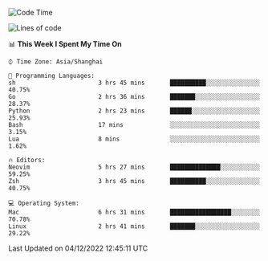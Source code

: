 <!--START_SECTION:waka-->
![Code Time](http://img.shields.io/badge/Code%20Time-1%2C036%20hrs%203%20mins-blue)

![Lines of code](https://img.shields.io/badge/From%20Hello%20World%20I%27ve%20Written-24%20Thousand%20lines%20of%20code-blue)

📊 **This Week I Spent My Time On** 

```text
⌚︎ Time Zone: Asia/Shanghai

💬 Programming Languages: 
sh                       3 hrs 45 mins       ██████████░░░░░░░░░░░░░░░   40.75% 
Go                       2 hrs 36 mins       ███████░░░░░░░░░░░░░░░░░░   28.37% 
Python                   2 hrs 23 mins       ██████░░░░░░░░░░░░░░░░░░░   25.93% 
Bash                     17 mins             ░░░░░░░░░░░░░░░░░░░░░░░░░   3.15% 
Lua                      8 mins              ░░░░░░░░░░░░░░░░░░░░░░░░░   1.62%

🔥 Editors: 
Neovim                   5 hrs 27 mins       ██████████████░░░░░░░░░░░   59.25% 
Zsh                      3 hrs 45 mins       ██████████░░░░░░░░░░░░░░░   40.75%

💻 Operating System: 
Mac                      6 hrs 31 mins       █████████████████░░░░░░░░   70.78% 
Linux                    2 hrs 41 mins       ███████░░░░░░░░░░░░░░░░░░   29.22%

```


 Last Updated on 04/12/2022 12:45:11 UTC
<!--END_SECTION:waka-->
